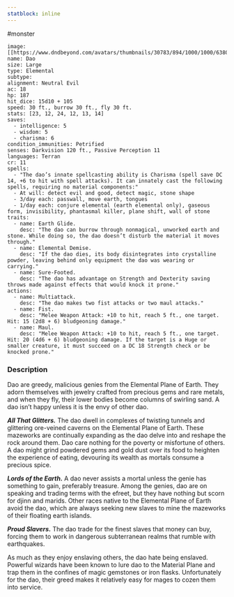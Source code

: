 ```yaml
---
statblock: inline
---
```

 #monster 

```statblock
image: [[https://www.dndbeyond.com/avatars/thumbnails/30783/894/1000/1000/638062023078340731.png]]
name: Dao
size: Large
type: Elemental
subtype: 
alignment: Neutral Evil
ac: 18
hp: 187
hit_dice: 15d10 + 105
speed: 30 ft., burrow 30 ft., fly 30 ft.
stats: [23, 12, 24, 12, 13, 14]
saves:
  - intelligence: 5
  - wisdom: 5
  - charisma: 6
condition_immunities: Petrified
senses: Darkvision 120 ft., Passive Perception 11
languages: Terran
cr: 11
spells:
  - "The dao’s innate spellcasting ability is Charisma (spell save DC 14, +6 to hit with spell attacks). It can innately cast the following spells, requiring no material components:"
  - At will: detect evil and good, detect magic, stone shape
  - 3/day each: passwall, move earth, tongues
  - 1/day each: conjure elemental (earth elemental only), gaseous form, invisibility, phantasmal killer, plane shift, wall of stone
traits:
  - name: Earth Glide.
    desc: "The dao can burrow through nonmagical, unworked earth and stone. While doing so, the dao doesn’t disturb the material it moves through."
  - name: Elemental Demise.
    desc: "If the dao dies, its body disintegrates into crystalline powder, leaving behind only equipment the dao was wearing or carrying."
  - name: Sure-Footed.
    desc: "The dao has advantage on Strength and Dexterity saving throws made against effects that would knock it prone."
actions:
  - name: Multiattack.
    desc: "The dao makes two fist attacks or two maul attacks."
  - name: Fist.
    desc: "Melee Weapon Attack: +10 to hit, reach 5 ft., one target. Hit: 15 (2d8 + 6) bludgeoning damage."
  - name: Maul.
    desc: "Melee Weapon Attack: +10 to hit, reach 5 ft., one target. Hit: 20 (4d6 + 6) bludgeoning damage. If the target is a Huge or smaller creature, it must succeed on a DC 18 Strength check or be knocked prone."
```

### Description

Dao are greedy, malicious genies from the Elemental Plane of Earth. They adorn themselves with jewelry crafted from precious gems and rare metals, and when they fly, their lower bodies become columns of swirling sand. A dao isn’t happy unless it is the envy of other dao.

_**All That Glitters.**_ The dao dwell in complexes of twisting tunnels and glittering ore-veined caverns on the Elemental Plane of Earth. These mazeworks are continually expanding as the dao delve into and reshape the rock around them. Dao care nothing for the poverty or misfortune of others. A dao might grind powdered gems and gold dust over its food to heighten the experience of eating, devouring its wealth as mortals consume a precious spice.

_**Lords of the Earth.**_ A dao never assists a mortal unless the genie has something to gain, preferably treasure. Among the genies, dao are on speaking and trading terms with the efreet, but they have nothing but scorn for djinn and marids. Other races native to the Elemental Plane of Earth avoid the dao, which are always seeking new slaves to mine the mazeworks of their floating earth islands.

_**Proud Slavers.**_ The dao trade for the finest slaves that money can buy, forcing them to work in dangerous subterranean realms that rumble with earthquakes.

As much as they enjoy enslaving others, the dao hate being enslaved. Powerful wizards have been known to lure dao to the Material Plane and trap them in the confines of magic gemstones or iron flasks. Unfortunately for the dao, their greed makes it relatively easy for mages to cozen them into service.
